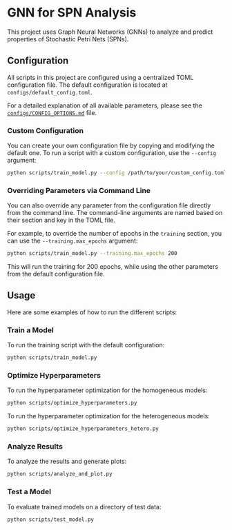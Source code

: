 # GNN for SPN Analysis

This project uses Graph Neural Networks (GNNs) to analyze and predict properties of Stochastic Petri Nets (SPNs).

## Configuration

All scripts in this project are configured using a centralized TOML configuration file. The default configuration is located at `configs/default_config.toml`.

For a detailed explanation of all available parameters, please see the [`configs/CONFIG_OPTIONS.md`](configs/CONFIG_OPTIONS.md) file.

### Custom Configuration

You can create your own configuration file by copying and modifying the default one. To run a script with a custom configuration, use the `--config` argument:

```bash
python scripts/train_model.py --config /path/to/your/custom_config.toml
```

### Overriding Parameters via Command Line

You can also override any parameter from the configuration file directly from the command line. The command-line arguments are named based on their section and key in the TOML file.

For example, to override the number of epochs in the `training` section, you can use the `--training.max_epochs` argument:

```bash
python scripts/train_model.py --training.max_epochs 200
```

This will run the training for 200 epochs, while using the other parameters from the default configuration file.

## Usage

Here are some examples of how to run the different scripts:

### Train a Model

To run the training script with the default configuration:
```bash
python scripts/train_model.py
```

### Optimize Hyperparameters

To run the hyperparameter optimization for the homogeneous models:
```bash
python scripts/optimize_hyperparameters.py
```

To run the hyperparameter optimization for the heterogeneous models:
```bash
python scripts/optimize_hyperparameters_hetero.py
```

### Analyze Results

To analyze the results and generate plots:
```bash
python scripts/analyze_and_plot.py
```

### Test a Model

To evaluate trained models on a directory of test data:
```bash
python scripts/test_model.py
```

